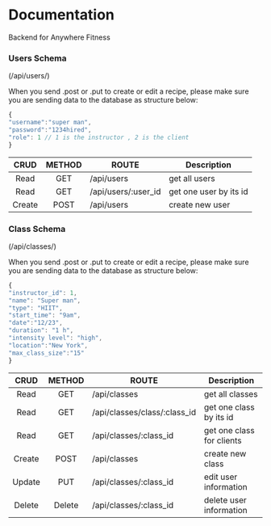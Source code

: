 # Documentation

Backend for Anywhere Fitness <br/>

### Users Schema

(/api/users/)<br/>

When you send .post or .put to create or edit a recipe, please make sure you are sending data to the database as structure below:

```js
{
"username":"super man",
"password":"1234hired",
"role": 1 // 1 is the instructor , 2 is the client
}
```

|  CRUD  | METHOD | ROUTE               | Description            |
| :----: | :----: | ------------------- | ---------------------- |
|  Read  |  GET   | /api/users          | get all users          |
|  Read  |  GET   | /api/users/:user_id | get one user by its id |
| Create |  POST  | /api/users          | create new user        |

### Class Schema

(/api/classes/)<br/>

When you send .post or .put to create or edit a recipe, please make sure you are sending data to the database as structure below:

```js
{
"instructor_id": 1,
"name": "Super man",
"type": "HIIT",
"start_time": "9am",
"date":"12/23",
"duration": "1 h",
"intensity level": "high",
"location":"New York",
"max_class_size":"15"
}
```

|  CRUD  | METHOD | ROUTE                        | Description               |
| :----: | :----: | ---------------------------- | ------------------------- |
|  Read  |  GET   | /api/classes                 | get all classes           |
|  Read  |  GET   | /api/classes/class/:class_id | get one class by its id   |
|  Read  |  GET   | /api/classes/:class_id       | get one class for clients |
| Create |  POST  | /api/classes                 | create new class          |
| Update |  PUT   | /api/classes/:class_id       | edit user information     |
| Delete | Delete | /api/classes/:class_id       | delete user information   |
